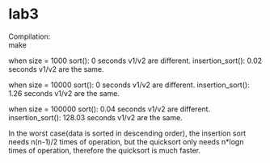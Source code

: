 # lab3
Compilation:<br>
make

when size = 1000
sort(): 0 seconds
v1/v2 are different.
insertion_sort(): 0.02 seconds
v1/v2 are the same.

when size = 10000
sort(): 0 seconds
v1/v2 are different.
insertion_sort(): 1.26 seconds
v1/v2 are the same.

when size = 100000
sort(): 0.04 seconds
v1/v2 are different.
insertion_sort(): 128.03 seconds
v1/v2 are the same.

In the worst case(data is sorted in descending order), the insertion sort needs n(n-1)/2 times of operation,
but the quicksort only needs n*logn times of operation, therefore the quicksort is much faster.
